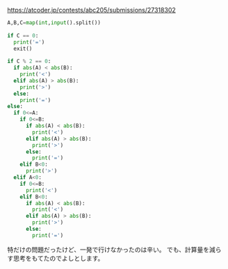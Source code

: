 https://atcoder.jp/contests/abc205/submissions/27318302

```python
A,B,C=map(int,input().split())
 
if C == 0:
  print('=')
  exit()
 
if C % 2 == 0:
  if abs(A) < abs(B):
    print('<')
  elif abs(A) > abs(B):
    print('>')
  else:
    print('=')
else:
  if 0<=A:
    if 0<=B:
      if abs(A) < abs(B):
        print('<')
      elif abs(A) > abs(B):
        print('>')
      else:
        print('=')
    elif B<0:
      print('>')
  elif A<0:
    if 0<=B:
      print('<')
    elif B<0:
      if abs(A) < abs(B):
        print('<')
      elif abs(A) > abs(B):
        print('>')
      else:
        print('=')
```

特だけの問題だったけど、一発で行けなかったのは辛い。
でも、計算量を減らす思考をもてたのでよしとします。
